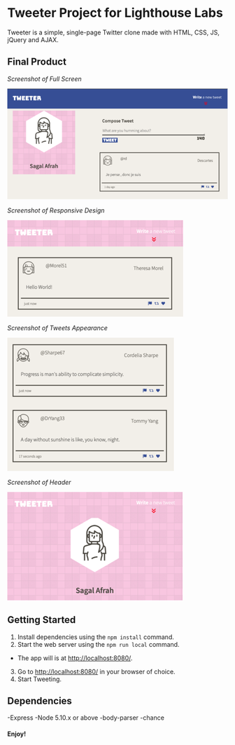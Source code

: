 # **Tweeter Project for Lighthouse Labs**

Tweeter is a simple, single-page Twitter clone made with HTML, CSS, JS, jQuery and AJAX.

## Final Product

*Screenshot of Full Screen*

!["Screenshot of Full Screen"](https://github.com/sagalafrah/tweeter/blob/master/docs/desktop.png)

*Screenshot of Responsive Design*

!["Screenshot of Responsive Design"](https://github.com/sagalafrah/tweeter/blob/master/docs/compressed.png)

*Screenshot of Tweets Appearance*

!["Screenshot of Tweets"](https://github.com/sagalafrah/tweeter/blob/master/docs/Tweets.png)

*Screenshot of Header*

!["Screenshot of Header"](https://github.com/sagalafrah/tweeter/blob/master/docs/Header.png)

## Getting Started

1. Install dependencies using the `npm install` command.
2. Start the web server using the `npm run local` command.
  - The app will is at <http://localhost:8080/>.
3. Go to <http://localhost:8080/> in your browser of choice.
4. Start Tweeting.

## Dependencies
-Express
-Node 5.10.x or above
-body-parser
-chance



#### Enjoy! 
